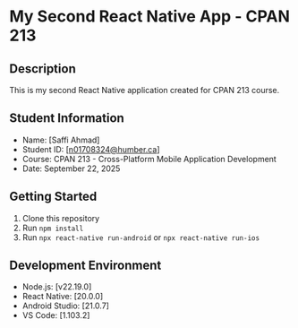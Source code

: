 # My Second React Native App - CPAN 213
## Description
This is my second React Native application created for CPAN 213 course.
## Student Information
- Name: [Saffi Ahmad]
- Student ID: [n01708324@humber.ca]
- Course: CPAN 213 - Cross-Platform Mobile Application Development
- Date: September 22, 2025
## Getting Started
1. Clone this repository
2. Run `npm install`
3. Run `npx react-native run-android` or `npx react-native run-ios`
## Development Environment
- Node.js: [v22.19.0]
- React Native: [20.0.0]
- Android Studio: [21.0.7]
- VS Code: [1.103.2]
